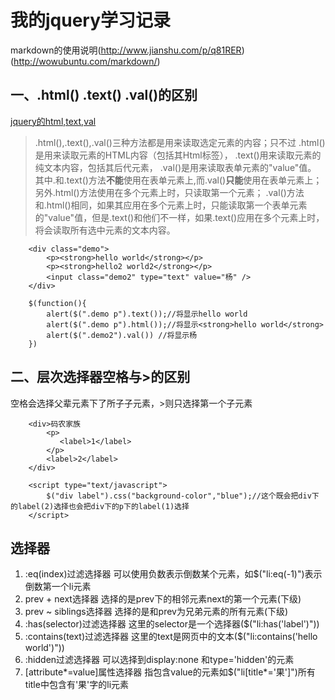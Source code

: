 # 我的jquery学习记录

markdown的使用说明(http://www.jianshu.com/p/q81RER) (http://wowubuntu.com/markdown/)

## 一、.html() .text() .val()的区别
[jquery的html,text,val](http://www.cnblogs.com/aqbyygyyga/archive/2011/11/03/2234926.html)
> .html(),.text(),.val()三种方法都是用来读取选定元素的内容；只不过
.html()是用来读取元素的HTML内容（包括其Html标签），
.text()用来读取元素的纯文本内容，包括其后代元素，
.val()是用来读取表单元素的"value"值。
其中.和.text()方法**不能**使用在表单元素上,而.val()**只能**使用在表单元素上；
另外.html()方法使用在多个元素上时，只读取第一个元素；
.val()方法和.html()相同，如果其应用在多个元素上时，只能读取第一个表单元素的"value"值，但是.text()和他们不一样，如果.text()应用在多个元素上时，将会读取所有选中元素的文本内容。

        <div class="demo">
         	<p><strong>hello world</strong></p>
         	<p><strong>hello2 world2</strong></p>
         	<input class="demo2" type="text" value="杨" />
        </div>
        
        $(function(){
        	alert($(".demo p").text());//将显示hello world
        	alert($(".demo p").html());//将显示<strong>hello world</strong>
        	alert($(".demo2").val()) //将显示杨
        })

## 二、层次选择器空格与>的区别
空格会选择父辈元素下了所子子元素，>则只选择第一个子元素
        
        <div>码农家族
            <p>
               <label>1</label>
            </p>
            <label>2</label>
        </div>
        
        <script type="text/javascript">
            $("div label").css("background-color","blue");//这个既会把div下的label(2)选择也会把div下的p下的label(1)选择
        </script>

## 选择器
  1. :eq(index)过滤选择器 可以使用负数表示倒数某个元素，如$("li:eq(-1)")表示倒数第一个li元素
  2. prev + next选择器 选择的是prev下的相邻元素next的第一个元素(下级)
  3. prev ~ siblings选择器 选择的是和prev为兄弟元素的所有元素(下级)
  4. :has(selector)过滤选择器 这里的selector是一个选择器($("li:has('label')"))
  5. :contains(text)过滤选择器 这里的text是网页中的文本($("li:contains('hello world')"))
  6. :hidden过滤选择器 可以选择到display:none 和type='hidden'的元素
  7. [attribute\*=value]属性选择器 指包含value的元素如$("li[title\*='果']")所有title中包含有'果'字的li元素
 
 
 
 
 
 
